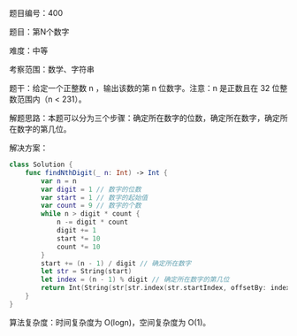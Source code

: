 题目编号：400

题目：第N个数字

难度：中等

考察范围：数学、字符串

题干：给定一个正整数 n ，输出该数的第 n 位数字。注意：n 是正数且在 32 位整数范围内（n < 231）。

解题思路：本题可以分为三个步骤：确定所在数字的位数，确定所在数字，确定所在数字的第几位。

解决方案：

```swift
class Solution {
    func findNthDigit(_ n: Int) -> Int {
        var n = n
        var digit = 1 // 数字的位数
        var start = 1 // 数字的起始值
        var count = 9 // 数字的个数
        while n > digit * count {
            n -= digit * count
            digit += 1
            start *= 10
            count *= 10
        }
        start += (n - 1) / digit // 确定所在数字
        let str = String(start)
        let index = (n - 1) % digit // 确定所在数字的第几位
        return Int(String(str[str.index(str.startIndex, offsetBy: index)]))!
    }
}
```

算法复杂度：时间复杂度为 O(logn)，空间复杂度为 O(1)。